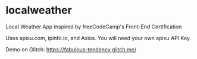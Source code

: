 # localweather
Local Weather App inspired by freeCodeCamp's Front-End Certification

Uses apixu.com, ipinfo.io, and Axios.
You will need your own apixu API Key.

Demo on Glitch: https://fabulous-tendency.glitch.me/
